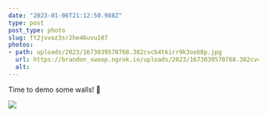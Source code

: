 ```yaml
---
date: "2023-01-06T21:12:50.988Z"
type: post 
post_type: photo
slug: ft2jvvoz3sr2he46uvu107
photos: 
- path: uploads/2023/1673039570768.382cvcb4tkirr9k3oob8p.jpg
  url: https://brandon_swoop.ngrok.io/uploads/2023/1673039570768.382cvcb4tkirr9k3oob8p.jpg
  alt: 
---
```

Time to demo some walls! 🔨

![](/uploads/2023/1673039570768.382cvcb4tkirr9k3oob8p.jpg)
